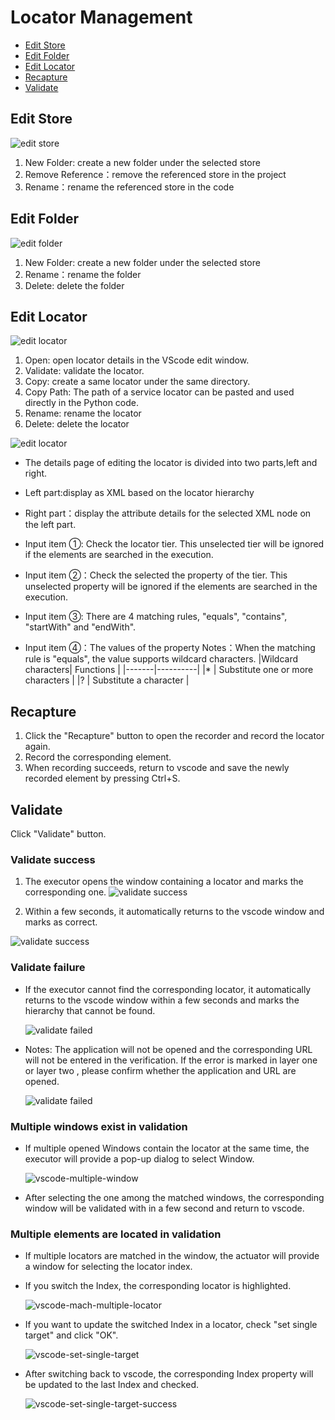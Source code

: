 # Locator Management<!-- {docsify-ignore-all} -->

  - [Edit Store](#edit-store)
  - [Edit Folder](#edit-folder)
  - [Edit Locator](#edit-locator)
  - [Recapture](#recapture)
  - [Validate](#validate)

## Edit Store

  ![edit store](../../img/vscode-project-store-menu.png)
    
1. New Folder: create a new folder under the selected store
2. Remove Reference：remove the referenced store in the project
3. Rename：rename the referenced store in the code

## Edit Folder

  ![edit folder](../../img/vscode-project-folder-menu.png)

1. New Folder: create a new folder under the selected store
2. Rename：rename the folder
3. Delete: delete the folder

## Edit Locator

  ![edit locator](../../img/vscode-project-locator-menu.png)

1. Open: open locator details in the VScode edit window. 
2. Validate: validate the locator.
3. Copy: create a same locator under the same directory.
4. Copy Path: The path of a service locator can be pasted and used directly in the Python code.
5. Rename: rename the locator
6. Delete: delete the locator

  ![edit locator](../../img/vscode-edit-locator.png)

- The details page of editing the locator is divided into two parts,left and right.
- Left part:display as XML based on the locator hierarchy 
- Right part：display the attribute details for the selected XML node on the left part.

- Input item ①: Check the locator tier. This unselected tier will be ignored if the elements are searched in the execution. 
- Input item ②：Check the selected the property of the tier. This unselected property will be ignored if the elements are searched in the execution.
- Input item ③: There are 4 matching rules, "equals", "contains", "startWith" and "endWith".
  
- Input item ④：The values of the property
    Notes：When the matching rule is "equals", the value supports wildcard characters.
    |Wildcard characters| Functions                 |
    |-------|----------|
    |*    | Substitute one or more characters |
    |?    | Substitute a character      |

## Recapture
1. Click the "Recapture" button to open the recorder and record the locator again.
2. Record the corresponding element.
3. When recording succeeds, return to vscode and   save the newly recorded element by pressing Ctrl+S.
   
## Validate
Click "Validate" button.

### Validate success
1. The executor opens the window containing a locator and  marks the corresponding one.
  ![validate success](../../img/vscode-validate-success-recorder.png)

2. Within a few seconds, it automatically returns to the vscode window and marks as correct.
  
  ![validate success](../../img/vscode-validate-success.png)

### Validate failure
- If the executor cannot find the corresponding locator, it automatically returns to the vscode window within a few seconds and marks the hierarchy that cannot be found.

  ![validate failed](../../img/vscode-validate-failed.png)
- Notes: The application will not be opened and the corresponding URL will not be entered in the verification. If the error is marked in layer one or layer two , please confirm whether the application and URL are opened.

  ![validate failed](../../img/vscode-validate-process.png)

### Multiple windows exist in validation
- If multiple opened Windows contain the locator at the same time, the executor will provide a pop-up dialog to select Window.

  ![vscode-multiple-window](../../img/vscode-multiple-window.png)

- After selecting the one among the matched windows, the corresponding window will be validated with in a few second and return to vscode.

### Multiple elements are located in validation
- If multiple locators are matched in the window, the actuator will provide a window for selecting the locator index. 
- If you switch the Index, the corresponding locator is highlighted.
  
  ![vscode-mach-multiple-locator](../../img/vscode-mach-multiple-locator.png)

- If you want to update the switched Index in a locator, check "set single target" and click "OK". 
  
  ![vscode-set-single-target](../../img/vscode-set-single-target.png)

- After switching back to vscode, the corresponding Index property will be updated to the last Index and checked. 
  
  ![vscode-set-single-target-success](../../img/vscode-set-single-target-success.png)